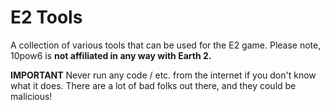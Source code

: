 # E2 Tools

A collection of various tools that can be used for the E2 game. Please note, 10pow6 is **not affiliated in any way with Earth 2.**

**IMPORTANT** Never run any code / etc. from the internet if you don't know what it does.  There are a lot of bad folks out there, and they could be malicious!